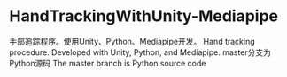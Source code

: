 # HandTrackingWithUnity-Mediapipe
手部追踪程序。使用Unity、Python、Mediapipe开发。 Hand tracking procedure. Developed with Unity, Python, and Mediapipe.
master分支为Python源码
The master branch is Python source code

